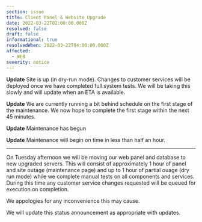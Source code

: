 ```yaml
---
section: issue
title: Client Panel & Website Upgrade
date: 2022-03-22T02:00:00.000Z
resolved: false
draft: false
informational: true
resolvedWhen: 2022-03-22T04:00:00.000Z
affected:
  - WEB
severity: notice
---
```

**Update** Site is up (in dry-run mode). Changes to customer services will be deployed once we have completed full system tests. We will be taking this slowly and will update when an ETA is available.

**Update** We are currently running a bit behind schedule on the first stage of the maintenance. We now hope to complete the first stage within the next 45 minutes.

**Update** Maintenance has begun

**Update** Maintenance will begin on time in less than half an hour.

---

On Tuesday afternoon we will be moving our web panel and database to new upgraded servers. This will consist of approximately 1 hour of panel and site outage (maintenance page) and up to 1 hour of partial ouage (dry run mode) while we complete manual tests on all components and services. During this time any customer service changes requested will be queued for execution on completion.

We appologies for any inconvenience this may cause.

We will update this status announcement as appropriate with updates.